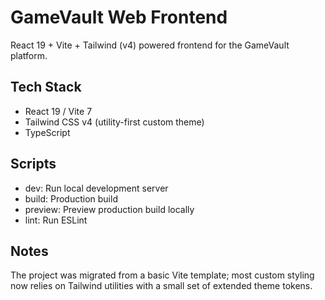 # GameVault Web Frontend

React 19 + Vite + Tailwind (v4) powered frontend for the GameVault platform.

## Tech Stack
- React 19 / Vite 7
- Tailwind CSS v4 (utility-first custom theme)
- TypeScript

## Scripts
- dev: Run local development server
- build: Production build
- preview: Preview production build locally
- lint: Run ESLint

## Notes
The project was migrated from a basic Vite template; most custom styling now relies on Tailwind utilities with a small set of extended theme tokens.
